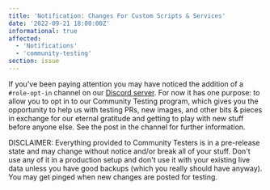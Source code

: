 ```yaml
---
title: 'Notification: Changes For Custom Scripts & Services'
date: '2022-09-21 18:00:00Z'
informational: true
affected:
  - 'Notifications'
  - 'community-testing'
section: issue
---
```

If you've been paying attention you may have noticed the addition of a `#role-opt-in` channel on our [Discord server](https://http://discord.gg/linuxserver). For now it has one purpose: to allow you to opt in to our Community Testing program, which gives you the opportunity to help us with testing PRs, new images, and other bits & pieces in exchange for our eternal gratitude and getting to play with new stuff before anyone else. See the post in the channel for further information.

DISCLAIMER: Everything provided to Community Testers is in a pre-release state and may change without notice and/or break all of your stuff. Don't use any of it in a production setup and don't use it with your existing live data unless you have good backups (which you really should have anyway). You may get pinged when new changes are posted for testing.
